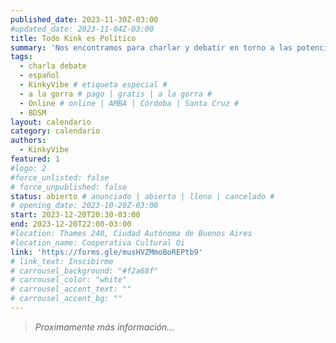 ```yaml
---
published_date: 2023-11-30Z-03:00
#updated_date: 2023-11-04Z-03:00
title: Todo Kink es Político
summary: 'Nos encontramos para charlar y debatir en torno a las potencias radicales del kink y sus matices políticos'
tags:
  - charla debate
  - español
  - KinkyVibe # etiqueta especial #
  - a la gorra # pago | gratis | a la gorra #
  - Online # online | AMBA | Córdoba | Santa Cruz #
  - BDSM
layout: calendario
category: calendario
authors:
  - KinkyVibe
featured: 1
#logo: 2
#force_unlisted: false
# force_unpublished: false
status: abierto # anunciado | abierto | lleno | cancelado #
# opening_date: 2023-10-20Z-03:00
start: 2023-12-20T20:30-03:00
end: 2023-12-20T22:00-03:00
#location: Thames 240, Ciudad Autónoma de Buenos Aires
#location_name: Cooperativa Cultural Qi
link: 'https://forms.gle/musHVZMmoBoREPtb9'
# link_text: Inscibirme
# carrousel_background: "#f2a68f"
# carrousel_color: "white"
# carrousel_accent_text: ""
# carrousel_accent_bg: ""
---
```


> _Proximamente más información..._
